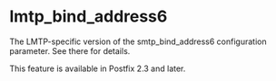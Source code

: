 # lmtp_bind_address6 

 The LMTP-specific version of the smtp_bind_address6 configuration
parameter.  See there for details. 

 This feature is available in Postfix 2.3 and later. 


